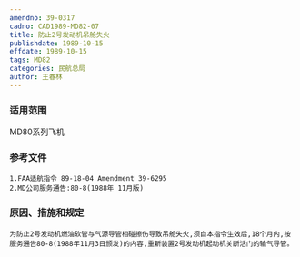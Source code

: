 ```yaml
---
amendno: 39-0317  
cadno: CAD1989-MD82-07  
title: 防止2号发动机吊舱失火  
publishdate: 1989-10-15  
effdate: 1989-10-15  
tags: MD82  
categories: 民航总局  
author: 王春林  
---
```

  
### 适用范围  
MD80系列飞机  
  
<!--more-->  
### 参考文件  
    1.FAA适航指令 89-18-04 Amendment 39-6295  
    2.MD公司服务通告:80-8(1988年 11月版)  
  
### 原因、措施和规定  
    为防止2号发动机燃油软管与气源导管相碰擦伤导致吊舱失火,须自本指令生效后,18个月内,按服务通告80-8(1988年11月3日颁发)的内容,重新装置2号发动机起动机关断活门的输气导管。  
